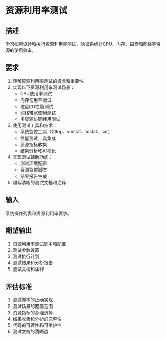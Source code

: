 # 资源利用率测试

## 描述
学习如何设计和执行资源利用率测试，验证系统对CPU、内存、磁盘和网络等资源的使用效率。

## 要求
1. 理解资源利用率测试的概念和重要性
2. 实现以下资源利用率测试场景：
   - CPU使用率测试
   - 内存使用率测试
   - 磁盘I/O性能测试
   - 网络带宽使用测试
   - 多资源协同使用测试
3. 使用测试工具和技术：
   - 系统监控工具（如top、vmstat、iostat、sar）
   - 性能测试工具集成
   - 资源指标收集
   - 结果分析和可视化
4. 实现测试辅助功能：
   - 测试环境配置
   - 资源监控脚本
   - 结果报告生成
5. 编写清晰的测试文档和注释

## 输入
系统操作列表和资源利用率要求。

## 期望输出
1. 资源利用率测试脚本和配置
2. 测试参数设置
3. 测试执行计划
4. 测试结果和分析报告
5. 测试文档和注释

## 评估标准
1. 测试脚本的正确实现
2. 测试场景的覆盖范围
3. 资源指标的合理选择
4. 结果收集和分析的完整性
5. 代码的可读性和可维护性
6. 测试文档的清晰度